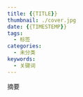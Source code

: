 ```yaml
---
title: {{TITLE}}
thumbnail: ./cover.jpg
date: {{TIMESTEMP}}
tags:
  - 标签
categories:
  - 未分类
keywords:
  - 关键词
---
```


摘要
<!-- more -->
